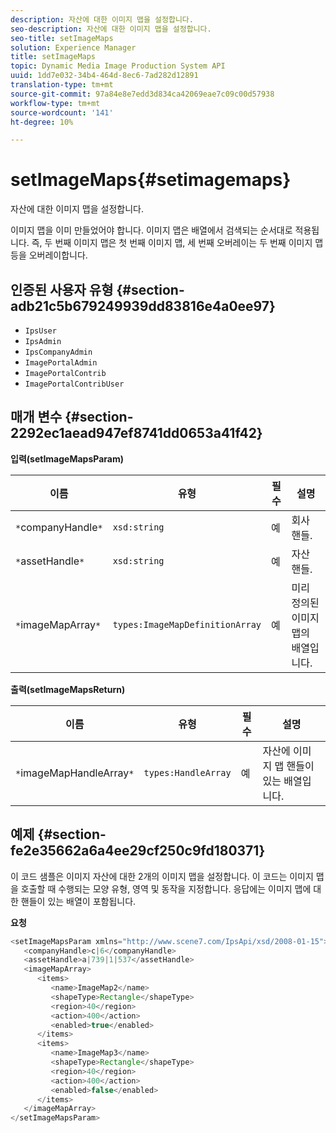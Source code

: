 ```yaml
---
description: 자산에 대한 이미지 맵을 설정합니다.
seo-description: 자산에 대한 이미지 맵을 설정합니다.
seo-title: setImageMaps
solution: Experience Manager
title: setImageMaps
topic: Dynamic Media Image Production System API
uuid: 1dd7e032-34b4-464d-8ec6-7ad282d12891
translation-type: tm+mt
source-git-commit: 97a84e8e7edd3d834ca42069eae7c09c00d57938
workflow-type: tm+mt
source-wordcount: '141'
ht-degree: 10%

---
```



# setImageMaps{#setimagemaps}

자산에 대한 이미지 맵을 설정합니다.

이미지 맵을 이미 만들었어야 합니다. 이미지 맵은 배열에서 검색되는 순서대로 적용됩니다. 즉, 두 번째 이미지 맵은 첫 번째 이미지 맵, 세 번째 오버레이는 두 번째 이미지 맵 등을 오버레이합니다.

## 인증된 사용자 유형 {#section-adb21c5b679249939dd83816e4a0ee97}

* `IpsUser`
* `IpsAdmin`
* `IpsCompanyAdmin`
* `ImagePortalAdmin`
* `ImagePortalContrib`
* `ImagePortalContribUser`

## 매개 변수 {#section-2292ec1aead947ef8741dd0653a41f42}

**입력(setImageMapsParam)**

| 이름 | 유형 | 필수 | 설명 |
|---|---|---|---|
| `*`companyHandle`*` | `xsd:string` | 예 | 회사 핸들. |
| `*`assetHandle`*` | `xsd:string` | 예 | 자산 핸들. |
| `*`imageMapArray`*` | `types:ImageMapDefinitionArray` | 예 | 미리 정의된 이미지 맵의 배열입니다. |

**출력(setImageMapsReturn)**

| 이름 | 유형 | 필수 | 설명 |
|---|---|---|---|
| `*`imageMapHandleArray`*` | `types:HandleArray` | 예 | 자산에 이미지 맵 핸들이 있는 배열입니다. |

## 예제 {#section-fe2e35662a6a4ee29cf250c9fd180371}

이 코드 샘플은 이미지 자산에 대한 2개의 이미지 맵을 설정합니다. 이 코드는 이미지 맵을 호출할 때 수행되는 모양 유형, 영역 및 동작을 지정합니다. 응답에는 이미지 맵에 대한 핸들이 있는 배열이 포함됩니다.

**요청**

```java
<setImageMapsParam xmlns="http://www.scene7.com/IpsApi/xsd/2008-01-15">
   <companyHandle>c|6</companyHandle>
   <assetHandle>a|739|1|537</assetHandle>
   <imageMapArray>
      <items>
         <name>ImageMap2</name>
         <shapeType>Rectangle</shapeType>
         <region>40</region>
         <action>400</action>
         <enabled>true</enabled>
      </items>
      <items>
         <name>ImageMap3</name>
         <shapeType>Rectangle</shapeType>
         <region>40</region>
         <action>400</action>
         <enabled>false</enabled>
      </items>
   </imageMapArray>
</setImageMapsParam>
```

